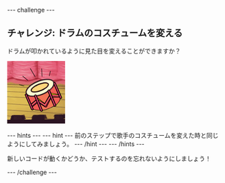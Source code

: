 \--- challenge \---

## チャレンジ: ドラムのコスチュームを変える

ドラムが叩かれているように見た目を変えることができますか？

![screenshot](images/band-drum-final.png)

\--- hints \--- \--- hint \--- 前のステップで歌手のコスチュームを変えた時と同じようにしてみましょう。 \--- /hint \--- \--- /hints \---

新しいコードが動くかどうか、テストするのを忘れないようにしましょう！

\--- /challenge \---